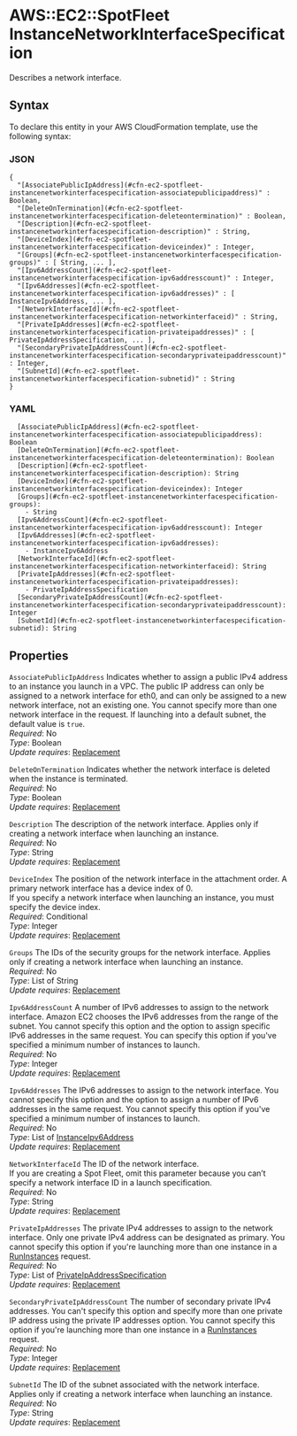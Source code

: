 # AWS::EC2::SpotFleet InstanceNetworkInterfaceSpecification<a name="aws-properties-ec2-spotfleet-instancenetworkinterfacespecification"></a>

Describes a network interface\.

## Syntax<a name="aws-properties-ec2-spotfleet-instancenetworkinterfacespecification-syntax"></a>

To declare this entity in your AWS CloudFormation template, use the following syntax:

### JSON<a name="aws-properties-ec2-spotfleet-instancenetworkinterfacespecification-syntax.json"></a>

```
{
  "[AssociatePublicIpAddress](#cfn-ec2-spotfleet-instancenetworkinterfacespecification-associatepublicipaddress)" : Boolean,
  "[DeleteOnTermination](#cfn-ec2-spotfleet-instancenetworkinterfacespecification-deleteontermination)" : Boolean,
  "[Description](#cfn-ec2-spotfleet-instancenetworkinterfacespecification-description)" : String,
  "[DeviceIndex](#cfn-ec2-spotfleet-instancenetworkinterfacespecification-deviceindex)" : Integer,
  "[Groups](#cfn-ec2-spotfleet-instancenetworkinterfacespecification-groups)" : [ String, ... ],
  "[Ipv6AddressCount](#cfn-ec2-spotfleet-instancenetworkinterfacespecification-ipv6addresscount)" : Integer,
  "[Ipv6Addresses](#cfn-ec2-spotfleet-instancenetworkinterfacespecification-ipv6addresses)" : [ InstanceIpv6Address, ... ],
  "[NetworkInterfaceId](#cfn-ec2-spotfleet-instancenetworkinterfacespecification-networkinterfaceid)" : String,
  "[PrivateIpAddresses](#cfn-ec2-spotfleet-instancenetworkinterfacespecification-privateipaddresses)" : [ PrivateIpAddressSpecification, ... ],
  "[SecondaryPrivateIpAddressCount](#cfn-ec2-spotfleet-instancenetworkinterfacespecification-secondaryprivateipaddresscount)" : Integer,
  "[SubnetId](#cfn-ec2-spotfleet-instancenetworkinterfacespecification-subnetid)" : String
}
```

### YAML<a name="aws-properties-ec2-spotfleet-instancenetworkinterfacespecification-syntax.yaml"></a>

```
  [AssociatePublicIpAddress](#cfn-ec2-spotfleet-instancenetworkinterfacespecification-associatepublicipaddress): Boolean
  [DeleteOnTermination](#cfn-ec2-spotfleet-instancenetworkinterfacespecification-deleteontermination): Boolean
  [Description](#cfn-ec2-spotfleet-instancenetworkinterfacespecification-description): String
  [DeviceIndex](#cfn-ec2-spotfleet-instancenetworkinterfacespecification-deviceindex): Integer
  [Groups](#cfn-ec2-spotfleet-instancenetworkinterfacespecification-groups): 
    - String
  [Ipv6AddressCount](#cfn-ec2-spotfleet-instancenetworkinterfacespecification-ipv6addresscount): Integer
  [Ipv6Addresses](#cfn-ec2-spotfleet-instancenetworkinterfacespecification-ipv6addresses): 
    - InstanceIpv6Address
  [NetworkInterfaceId](#cfn-ec2-spotfleet-instancenetworkinterfacespecification-networkinterfaceid): String
  [PrivateIpAddresses](#cfn-ec2-spotfleet-instancenetworkinterfacespecification-privateipaddresses): 
    - PrivateIpAddressSpecification
  [SecondaryPrivateIpAddressCount](#cfn-ec2-spotfleet-instancenetworkinterfacespecification-secondaryprivateipaddresscount): Integer
  [SubnetId](#cfn-ec2-spotfleet-instancenetworkinterfacespecification-subnetid): String
```

## Properties<a name="aws-properties-ec2-spotfleet-instancenetworkinterfacespecification-properties"></a>

`AssociatePublicIpAddress`  <a name="cfn-ec2-spotfleet-instancenetworkinterfacespecification-associatepublicipaddress"></a>
Indicates whether to assign a public IPv4 address to an instance you launch in a VPC\. The public IP address can only be assigned to a network interface for eth0, and can only be assigned to a new network interface, not an existing one\. You cannot specify more than one network interface in the request\. If launching into a default subnet, the default value is `true`\.  
*Required*: No  
*Type*: Boolean  
*Update requires*: [Replacement](https://docs.aws.amazon.com/AWSCloudFormation/latest/UserGuide/using-cfn-updating-stacks-update-behaviors.html#update-replacement)

`DeleteOnTermination`  <a name="cfn-ec2-spotfleet-instancenetworkinterfacespecification-deleteontermination"></a>
Indicates whether the network interface is deleted when the instance is terminated\.  
*Required*: No  
*Type*: Boolean  
*Update requires*: [Replacement](https://docs.aws.amazon.com/AWSCloudFormation/latest/UserGuide/using-cfn-updating-stacks-update-behaviors.html#update-replacement)

`Description`  <a name="cfn-ec2-spotfleet-instancenetworkinterfacespecification-description"></a>
The description of the network interface\. Applies only if creating a network interface when launching an instance\.  
*Required*: No  
*Type*: String  
*Update requires*: [Replacement](https://docs.aws.amazon.com/AWSCloudFormation/latest/UserGuide/using-cfn-updating-stacks-update-behaviors.html#update-replacement)

`DeviceIndex`  <a name="cfn-ec2-spotfleet-instancenetworkinterfacespecification-deviceindex"></a>
The position of the network interface in the attachment order\. A primary network interface has a device index of 0\.  
If you specify a network interface when launching an instance, you must specify the device index\.  
*Required*: Conditional  
*Type*: Integer  
*Update requires*: [Replacement](https://docs.aws.amazon.com/AWSCloudFormation/latest/UserGuide/using-cfn-updating-stacks-update-behaviors.html#update-replacement)

`Groups`  <a name="cfn-ec2-spotfleet-instancenetworkinterfacespecification-groups"></a>
The IDs of the security groups for the network interface\. Applies only if creating a network interface when launching an instance\.  
*Required*: No  
*Type*: List of String  
*Update requires*: [Replacement](https://docs.aws.amazon.com/AWSCloudFormation/latest/UserGuide/using-cfn-updating-stacks-update-behaviors.html#update-replacement)

`Ipv6AddressCount`  <a name="cfn-ec2-spotfleet-instancenetworkinterfacespecification-ipv6addresscount"></a>
A number of IPv6 addresses to assign to the network interface\. Amazon EC2 chooses the IPv6 addresses from the range of the subnet\. You cannot specify this option and the option to assign specific IPv6 addresses in the same request\. You can specify this option if you've specified a minimum number of instances to launch\.  
*Required*: No  
*Type*: Integer  
*Update requires*: [Replacement](https://docs.aws.amazon.com/AWSCloudFormation/latest/UserGuide/using-cfn-updating-stacks-update-behaviors.html#update-replacement)

`Ipv6Addresses`  <a name="cfn-ec2-spotfleet-instancenetworkinterfacespecification-ipv6addresses"></a>
The IPv6 addresses to assign to the network interface\. You cannot specify this option and the option to assign a number of IPv6 addresses in the same request\. You cannot specify this option if you've specified a minimum number of instances to launch\.  
*Required*: No  
*Type*: List of [InstanceIpv6Address](aws-properties-ec2-spotfleet-instanceipv6address.md)  
*Update requires*: [Replacement](https://docs.aws.amazon.com/AWSCloudFormation/latest/UserGuide/using-cfn-updating-stacks-update-behaviors.html#update-replacement)

`NetworkInterfaceId`  <a name="cfn-ec2-spotfleet-instancenetworkinterfacespecification-networkinterfaceid"></a>
The ID of the network interface\.  
If you are creating a Spot Fleet, omit this parameter because you can’t specify a network interface ID in a launch specification\.  
*Required*: No  
*Type*: String  
*Update requires*: [Replacement](https://docs.aws.amazon.com/AWSCloudFormation/latest/UserGuide/using-cfn-updating-stacks-update-behaviors.html#update-replacement)

`PrivateIpAddresses`  <a name="cfn-ec2-spotfleet-instancenetworkinterfacespecification-privateipaddresses"></a>
The private IPv4 addresses to assign to the network interface\. Only one private IPv4 address can be designated as primary\. You cannot specify this option if you're launching more than one instance in a [RunInstances](https://docs.aws.amazon.com/AWSEC2/latest/APIReference/API_RunInstances.html) request\.  
*Required*: No  
*Type*: List of [PrivateIpAddressSpecification](aws-properties-ec2-spotfleet-privateipaddressspecification.md)  
*Update requires*: [Replacement](https://docs.aws.amazon.com/AWSCloudFormation/latest/UserGuide/using-cfn-updating-stacks-update-behaviors.html#update-replacement)

`SecondaryPrivateIpAddressCount`  <a name="cfn-ec2-spotfleet-instancenetworkinterfacespecification-secondaryprivateipaddresscount"></a>
The number of secondary private IPv4 addresses\. You can't specify this option and specify more than one private IP address using the private IP addresses option\. You cannot specify this option if you're launching more than one instance in a [RunInstances](https://docs.aws.amazon.com/AWSEC2/latest/APIReference/API_RunInstances.html) request\.  
*Required*: No  
*Type*: Integer  
*Update requires*: [Replacement](https://docs.aws.amazon.com/AWSCloudFormation/latest/UserGuide/using-cfn-updating-stacks-update-behaviors.html#update-replacement)

`SubnetId`  <a name="cfn-ec2-spotfleet-instancenetworkinterfacespecification-subnetid"></a>
The ID of the subnet associated with the network interface\. Applies only if creating a network interface when launching an instance\.  
*Required*: No  
*Type*: String  
*Update requires*: [Replacement](https://docs.aws.amazon.com/AWSCloudFormation/latest/UserGuide/using-cfn-updating-stacks-update-behaviors.html#update-replacement)